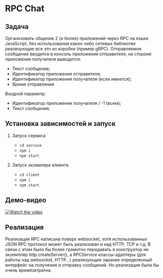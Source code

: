 # RPC Chat

## Задача
Организовать общение 2 (и более) приложений через RPC на языке JavaScript, без использования каких-либо сетевых библиотек реализующие все это из коробки (пример gRPC). Отправляемое сообщение вводится в консоль приложения отправителя, на стороне приложения получателя выводится:
- Текст сообщение;
- Идентификатор приложения отправителя;
- Идентификатор приложения получателя (если имеется);
- Время отправления

Входной параметр:

- Идентификатор приложения получателя / -1 (всем);
- Текст сообщения;

## Установка зависимостей и запуск

1. Запуск сервиса     
   - `cd service`
   - `npm i`
   - `npm start`
   
2. Запуск экземляра клиента 
   - `cd client`
   - `npm i`
   - `npm start`
 
   
## Демо-видео
[![Watch the video](http://img.youtube.com/vi/vIb_z2k1L-Y/mqdefault.jpg)](https://youtu.be/vIb_z2k1L-Y)

## Реализация
Реализация RPC написана поверх websocket, хотя использованных JSON RPC протокол может быть реализован и над HTTP, TCP и т.д.
В связи с этим было бы более грамотно передавать в конструктор не экземпляр http.createServer(), a RPCService классы-адаптеры (для работы над websocket, HTTP...) реализующие заранее определенный интерфейс на получение и отправку сообщений. Но реализация была бы очень времязатратна.
